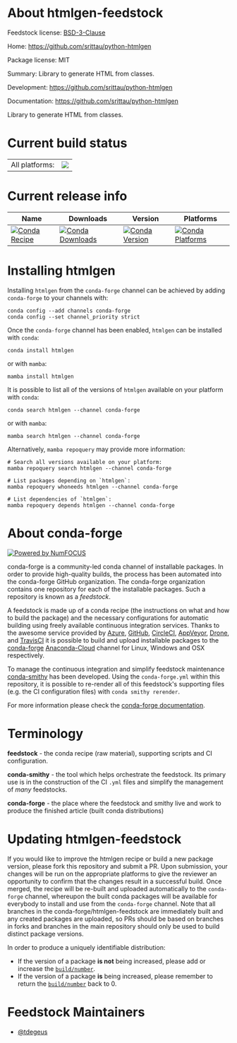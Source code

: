 About htmlgen-feedstock
=======================

Feedstock license: [BSD-3-Clause](https://github.com/conda-forge/htmlgen-feedstock/blob/main/LICENSE.txt)

Home: https://github.com/srittau/python-htmlgen

Package license: MIT

Summary: Library to generate HTML from classes.

Development: https://github.com/srittau/python-htmlgen

Documentation: https://github.com/srittau/python-htmlgen

Library to generate HTML from classes.

Current build status
====================


<table><tr><td>All platforms:</td>
    <td>
      <a href="https://dev.azure.com/conda-forge/feedstock-builds/_build/latest?definitionId=19274&branchName=main">
        <img src="https://dev.azure.com/conda-forge/feedstock-builds/_apis/build/status/htmlgen-feedstock?branchName=main">
      </a>
    </td>
  </tr>
</table>

Current release info
====================

| Name | Downloads | Version | Platforms |
| --- | --- | --- | --- |
| [![Conda Recipe](https://img.shields.io/badge/recipe-htmlgen-green.svg)](https://anaconda.org/conda-forge/htmlgen) | [![Conda Downloads](https://img.shields.io/conda/dn/conda-forge/htmlgen.svg)](https://anaconda.org/conda-forge/htmlgen) | [![Conda Version](https://img.shields.io/conda/vn/conda-forge/htmlgen.svg)](https://anaconda.org/conda-forge/htmlgen) | [![Conda Platforms](https://img.shields.io/conda/pn/conda-forge/htmlgen.svg)](https://anaconda.org/conda-forge/htmlgen) |

Installing htmlgen
==================

Installing `htmlgen` from the `conda-forge` channel can be achieved by adding `conda-forge` to your channels with:

```
conda config --add channels conda-forge
conda config --set channel_priority strict
```

Once the `conda-forge` channel has been enabled, `htmlgen` can be installed with `conda`:

```
conda install htmlgen
```

or with `mamba`:

```
mamba install htmlgen
```

It is possible to list all of the versions of `htmlgen` available on your platform with `conda`:

```
conda search htmlgen --channel conda-forge
```

or with `mamba`:

```
mamba search htmlgen --channel conda-forge
```

Alternatively, `mamba repoquery` may provide more information:

```
# Search all versions available on your platform:
mamba repoquery search htmlgen --channel conda-forge

# List packages depending on `htmlgen`:
mamba repoquery whoneeds htmlgen --channel conda-forge

# List dependencies of `htmlgen`:
mamba repoquery depends htmlgen --channel conda-forge
```


About conda-forge
=================

[![Powered by
NumFOCUS](https://img.shields.io/badge/powered%20by-NumFOCUS-orange.svg?style=flat&colorA=E1523D&colorB=007D8A)](https://numfocus.org)

conda-forge is a community-led conda channel of installable packages.
In order to provide high-quality builds, the process has been automated into the
conda-forge GitHub organization. The conda-forge organization contains one repository
for each of the installable packages. Such a repository is known as a *feedstock*.

A feedstock is made up of a conda recipe (the instructions on what and how to build
the package) and the necessary configurations for automatic building using freely
available continuous integration services. Thanks to the awesome service provided by
[Azure](https://azure.microsoft.com/en-us/services/devops/), [GitHub](https://github.com/),
[CircleCI](https://circleci.com/), [AppVeyor](https://www.appveyor.com/),
[Drone](https://cloud.drone.io/welcome), and [TravisCI](https://travis-ci.com/)
it is possible to build and upload installable packages to the
[conda-forge](https://anaconda.org/conda-forge) [Anaconda-Cloud](https://anaconda.org/)
channel for Linux, Windows and OSX respectively.

To manage the continuous integration and simplify feedstock maintenance
[conda-smithy](https://github.com/conda-forge/conda-smithy) has been developed.
Using the ``conda-forge.yml`` within this repository, it is possible to re-render all of
this feedstock's supporting files (e.g. the CI configuration files) with ``conda smithy rerender``.

For more information please check the [conda-forge documentation](https://conda-forge.org/docs/).

Terminology
===========

**feedstock** - the conda recipe (raw material), supporting scripts and CI configuration.

**conda-smithy** - the tool which helps orchestrate the feedstock.
                   Its primary use is in the construction of the CI ``.yml`` files
                   and simplify the management of *many* feedstocks.

**conda-forge** - the place where the feedstock and smithy live and work to
                  produce the finished article (built conda distributions)


Updating htmlgen-feedstock
==========================

If you would like to improve the htmlgen recipe or build a new
package version, please fork this repository and submit a PR. Upon submission,
your changes will be run on the appropriate platforms to give the reviewer an
opportunity to confirm that the changes result in a successful build. Once
merged, the recipe will be re-built and uploaded automatically to the
`conda-forge` channel, whereupon the built conda packages will be available for
everybody to install and use from the `conda-forge` channel.
Note that all branches in the conda-forge/htmlgen-feedstock are
immediately built and any created packages are uploaded, so PRs should be based
on branches in forks and branches in the main repository should only be used to
build distinct package versions.

In order to produce a uniquely identifiable distribution:
 * If the version of a package **is not** being increased, please add or increase
   the [``build/number``](https://docs.conda.io/projects/conda-build/en/latest/resources/define-metadata.html#build-number-and-string).
 * If the version of a package **is** being increased, please remember to return
   the [``build/number``](https://docs.conda.io/projects/conda-build/en/latest/resources/define-metadata.html#build-number-and-string)
   back to 0.

Feedstock Maintainers
=====================

* [@tdegeus](https://github.com/tdegeus/)

